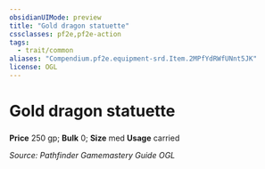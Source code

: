 ```yaml
---
obsidianUIMode: preview
title: "Gold dragon statuette"
cssclasses: pf2e,pf2e-action
tags:
  - trait/common
aliases: "Compendium.pf2e.equipment-srd.Item.2MPfYdRWfUNnt5JK"
license: OGL
---
```

# Gold dragon statuette

### 


**Price** 250 gp; 
**Bulk** 0; **Size** med
**Usage** carried



*Source: Pathfinder Gamemastery Guide*
*OGL*